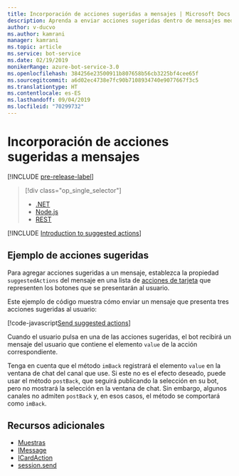 ```yaml
---
title: Incorporación de acciones sugeridas a mensajes | Microsoft Docs
description: Aprenda a enviar acciones sugeridas dentro de mensajes mediante Bot Framework SDK para Node.js.
author: v-ducvo
ms.author: kamrani
manager: kamrani
ms.topic: article
ms.service: bot-service
ms.date: 02/19/2019
monikerRange: azure-bot-service-3.0
ms.openlocfilehash: 384256e23500911b807658b56cb3225bf4cee65f
ms.sourcegitcommit: a6d02ec4738e7fc90b7108934740e9077667f3c5
ms.translationtype: HT
ms.contentlocale: es-ES
ms.lasthandoff: 09/04/2019
ms.locfileid: "70299732"
---
```

# <a name="add-suggested-actions-to-messages"></a>Incorporación de acciones sugeridas a mensajes

[!INCLUDE [pre-release-label](../includes/pre-release-label-v3.md)]

> [!div class="op_single_selector"]
> - [.NET](../dotnet/bot-builder-dotnet-add-suggested-actions.md)
> - [Node.js](../nodejs/bot-builder-nodejs-send-suggested-actions.md)
> - [REST](../rest-api/bot-framework-rest-connector-add-suggested-actions.md)

[!INCLUDE [Introduction to suggested actions](../includes/snippet-suggested-actions-intro.md)]

## <a name="suggested-actions-example"></a>Ejemplo de acciones sugeridas

Para agregar acciones sugeridas a un mensaje, establezca la propiedad `suggestedActions` del mensaje en una lista de [acciones de tarjeta][ICardAction] que representen los botones que se presentarán al usuario.

Este ejemplo de código muestra cómo enviar un mensaje que presenta tres acciones sugeridas al usuario:

[!code-javascript[Send suggested actions](../includes/code/node-send-suggested-actions.js#sendSuggestedActions)]

Cuando el usuario pulsa en una de las acciones sugeridas, el bot recibirá un mensaje del usuario que contiene el elemento `value` de la acción correspondiente.

Tenga en cuenta que el método `imBack` registrará el elemento `value` en la ventana de chat del canal que use. Si este no es el efecto deseado, puede usar el método `postBack`, que seguirá publicando la selección en su bot, pero no mostrará la selección en la ventana de chat. Sin embargo, algunos canales no admiten `postBack` y, en esos casos, el método se comportará como `imBack`.

## <a name="additional-resources"></a>Recursos adicionales

- [Muestras][samples]
- [IMessage][IMessage]
- [ICardAction][ICardAction]
- [session.send][SessionSend]

[IMessage]: http://docs.botframework.com/node/builder/chat-reference/interfaces/_botbuilder_d_.imessage

[SessionSend]: https://docs.botframework.com/node/builder/chat-reference/classes/_botbuilder_d_.session.html#send

[ICardAction]: https://docs.botframework.com/node/builder/chat-reference/interfaces/_botbuilder_d_.icardaction.html

<!-- The inspector is no longer supported: we're redirecting to the samples for now. -->
[samples]: https://github.com/Microsoft/BotBuilder-Samples/tree/v3-sdk-samples
